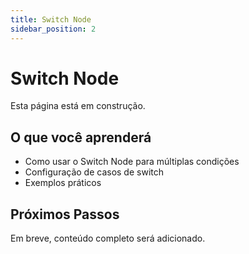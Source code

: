 ```yaml
---
title: Switch Node
sidebar_position: 2
---
```


# Switch Node

Esta página está em construção.

## O que você aprenderá

- Como usar o Switch Node para múltiplas condições
- Configuração de casos de switch
- Exemplos práticos

## Próximos Passos

Em breve, conteúdo completo será adicionado.
